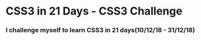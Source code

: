 # CSS3 in 21 Days - CSS3 Challenge

### I challenge myself to learn CSS3 in 21 days(10/12/18 - 31/12/18)
